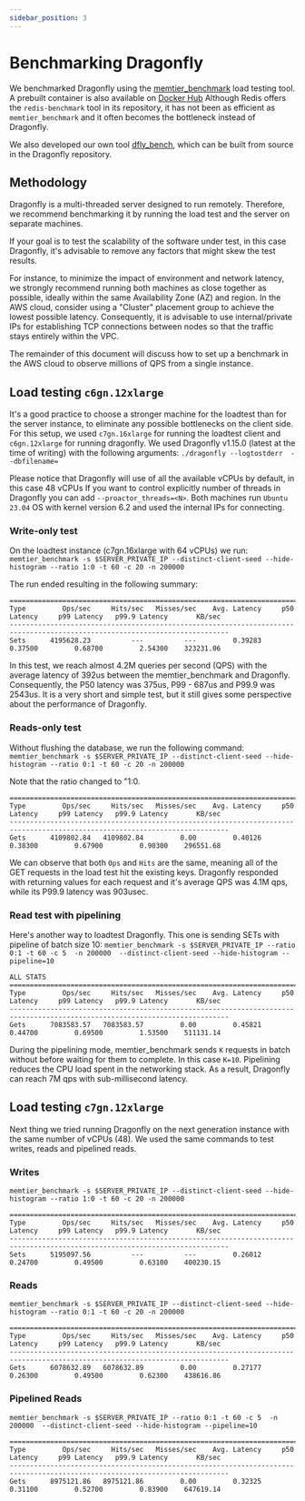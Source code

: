 ```yaml
---
sidebar_position: 3
---
```


# Benchmarking Dragonfly
We benchmarked Dragonfly using the [memtier_benchmark](https://github.com/RedisLabs/memtier_benchmark)
load testing tool.
A prebuilt container is also available on [Docker Hub](https://hub.docker.com/r/redislabs/memtier_benchmark/)
Although Redis offers the `redis-benchmark` tool in its repository, it has not been as efficient
as `memtier_benchmark` and it often becomes the bottleneck instead of Dragonfly.

We also developed our own tool [dfly_bench](https://github.com/dragonflydb/dragonfly/blob/main/src/server/dfly_bench.cc), which can be built from source in the Dragonfly repository.


## Methodology
Dragonfly is a multi-threaded server designed to run remotely.
Therefore, we recommend benchmarking it by running the load test and the server on separate machines.

If your goal is to test the scalability of the software under test, in this case Dragonfly,
it's advisable to remove any factors that might skew the test results.

For instance, to minimize the impact of environment and network latency, we strongly recommend
running both machines as close together as possible, ideally within the same
Availability Zone (AZ) and region. In the AWS cloud, consider using a "Cluster" placement group
to achieve the lowest possible latency. Consequently, it is advisable to use internal/private IPs
for establishing TCP connections between nodes so that the traffic stays entirely within the VPC.


The remainder of this document will discuss how to set up a benchmark in the AWS cloud
to observe millions of QPS from a single instance.

## Load testing `c6gn.12xlarge`
It's a good practice to choose a stronger machine for the loadtest than for the server instance, to eliminate
any possible bottlenecks on the client side. For this setup, we used `c7gn.16xlarge` for running
the loadtest client and `c6gn.12xlarge` for running dragonfly.
We used Dragonfly v1.15.0 (latest at the time of writing) with the following arguments:
`./dragonfly --logtostderr  --dbfilename=`

Please notice that Dragonfly will use of all the available vCPUs by default, in this case 48 vCPUs
If you want to control explicitly number of threads in Dragonfly you can add `--proactor_threads=<N>`.
Both machines run `Ubuntu 23.04` OS with kernel version 6.2 and used the internal IPs for connecting.



### Write-only test
On the loadtest instance (c7gn.16xlarge with 64 vCPUs) we run:
`memtier_benchmark -s $SERVER_PRIVATE_IP --distinct-client-seed --hide-histogram --ratio 1:0 -t 60 -c 20 -n 200000`

The run ended resulting in the following summary:

```
============================================================================================================================
Type         Ops/sec     Hits/sec   Misses/sec    Avg. Latency     p50 Latency     p99 Latency   p99.9 Latency       KB/sec
----------------------------------------------------------------------------------------------------------------------------
Sets      4195628.23          ---          ---         0.39283         0.37500         0.68700         2.54300    323231.06

```

In this test, we reach almost 4.2M queries per second (QPS) with the average latency of
392us between the memtier_benchmark and Dragonfly. Consequently, the P50 latency was 375us, P99 - 687us
and P99.9 was 2543us. It is a very short and simple test, but it still gives some perspective
about the performance of Dragonfly.

### Reads-only test
Without flushing the database, we run the following command:
`memtier_benchmark -s $SERVER_PRIVATE_IP --distinct-client-seed --hide-histogram --ratio 0:1 -t 60 -c 20 -n 200000`

Note that the ratio changed to "1:0.

```
============================================================================================================================
Type         Ops/sec     Hits/sec   Misses/sec    Avg. Latency     p50 Latency     p99 Latency   p99.9 Latency       KB/sec
----------------------------------------------------------------------------------------------------------------------------
Gets      4109802.84   4109802.84         0.00         0.40126         0.38300         0.67900         0.90300    296551.68
```

We can observe that both `Ops` and `Hits` are the same, meaning all of the GET requests
in the load test hit the existing keys.
Dragonfly responded with returning values for each request and it's average QPS was 4.1M qps,
while its P99.9 latency was 903usec.

### Read test with pipelining

Here's another way to loadtest Dragonfly. This one is sending SETs with pipeline of batch size 10:
`memtier_benchmark -s $SERVER_PRIVATE_IP --ratio 0:1 -t 60 -c 5  -n 200000  --distinct-client-seed --hide-histogram --pipeline=10`

```
ALL STATS
============================================================================================================================
Type         Ops/sec     Hits/sec   Misses/sec    Avg. Latency     p50 Latency     p99 Latency   p99.9 Latency       KB/sec
----------------------------------------------------------------------------------------------------------------------------
Gets      7083583.57   7083583.57         0.00         0.45821         0.44700         0.69500         1.53500    511131.14
```

During the pipelining mode, memtier_benchmark sends `K` requests in batch without before waiting
for them to complete. In this case `K=10`. Pipelining reduces the CPU load spent in the networking stack.
As a result, Dragonfly can reach 7M qps with sub-millisecond latency.

## Load testing `c7gn.12xlarge`

Next thing we tried running Dragonfly on the next generation instance with the same number of vCPUs (48).
We used the same commands to test writes, reads and pipelined reads.

### Writes
`memtier_benchmark -s $SERVER_PRIVATE_IP --distinct-client-seed --hide-histogram --ratio 1:0 -t 60 -c 20 -n 200000`

```
============================================================================================================================
Type         Ops/sec     Hits/sec   Misses/sec    Avg. Latency     p50 Latency     p99 Latency   p99.9 Latency       KB/sec
----------------------------------------------------------------------------------------------------------------------------
Sets      5195097.56          ---          ---         0.26012         0.24700         0.49500         0.63100    400230.15
```

### Reads
`memtier_benchmark -s $SERVER_PRIVATE_IP --distinct-client-seed --hide-histogram --ratio 0:1 -t 60 -c 20 -n 200000`
```
============================================================================================================================
Type         Ops/sec     Hits/sec   Misses/sec    Avg. Latency     p50 Latency     p99 Latency   p99.9 Latency       KB/sec
----------------------------------------------------------------------------------------------------------------------------
Gets      6078632.89   6078632.89         0.00         0.27177         0.26300         0.49500         0.62300    438616.86
```

### Pipelined Reads
`memtier_benchmark -s $SERVER_PRIVATE_IP --ratio 0:1 -t 60 -c 5  -n 200000  --distinct-client-seed --hide-histogram --pipeline=10`

```
============================================================================================================================
Type         Ops/sec     Hits/sec   Misses/sec    Avg. Latency     p50 Latency     p99 Latency   p99.9 Latency       KB/sec
----------------------------------------------------------------------------------------------------------------------------
Gets      8975121.86   8975121.86         0.00         0.32325         0.31100         0.52700         0.83900    647619.14
```